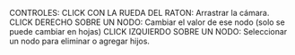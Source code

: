 CONTROLES:
      CLICK CON LA RUEDA DEL RATON: Arrastrar la cámara.
      CLICK DERECHO SOBRE UN NODO: Cambiar el valor de ese nodo (solo se puede cambiar en hojas)
      CLICK IZQUIERDO SOBRE UN NODO: Seleccionar un nodo para eliminar o agregar hijos.
